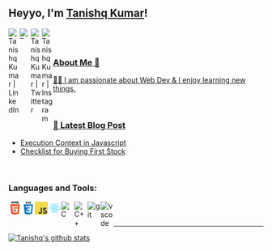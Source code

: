 ## Heyyo, I'm <a href="https://tanishqkumar-portfolio.netlify.app/" target="_blank">Tanishq Kumar</a>!

<a href="https://linkedin.com/in/tanishqkumar" target="_blank"><img align="left" alt="Tanishq Kumar | LinkedIn" width="22px" src="https://cdn-icons-png.flaticon.com/512/174/174857.png" />
<a href="https://medium.com/@tanishqkumarsgr98" target="_blank"><img align="left" alt="Tanishq Kumar | Medium" width="22px" height="20px" src="https://miro.medium.com/max/2000/1*jfdwtvU6V6g99q3G7gq7dQ.png" />
<a href="https://twitter.com/tanishqkumar_20" target="_blank"><img align="left" alt="Tanishq Kumar | Twitter" width="22px" src="https://assets.stickpng.com/images/580b57fcd9996e24bc43c53e.png" />
<a href="https://instagram.com/tanishqkumar_20" target="_blank"><img align="left" alt="Tanishq Kumar | Instagram" width="22px" src="https://assets.stickpng.com/images/580b57fcd9996e24bc43c521.png" />

<br />
<br />

### About Me 🚀

👨‍💻 I am passionate about Web Dev & I enjoy learning new things.

</br>

### 📕 Latest Blog Post

- [Execution Context in Javascript](https://medium.com/@tanishqkumarsgr98/execution-context-in-javascript-d0aef8658be4)
- [Checklist for Buying First Stock](https://medium.com/@tanishqkumarsgr98/checklist-for-buying-first-stock-9be894ff0cdf)

<br/>

### Languages and Tools:

<a href="https://www.w3.org/html/" target="_blank"><img align="left" alt="HTML5" width="26px" src="https://raw.githubusercontent.com/github/explore/80688e429a7d4ef2fca1e82350fe8e3517d3494d/topics/html/html.png" /></a>
<a href="https://www.w3schools.com/css/" target="_blank"><img align="left" alt="CSS3" width="26px" src="https://raw.githubusercontent.com/github/explore/80688e429a7d4ef2fca1e82350fe8e3517d3494d/topics/css/css.png" /></a>
<a href="https://www.w3schools.com/javascript/" target="_blank"><img align="left" alt="JAVASCRIPT" width="26px" src="https://raw.githubusercontent.com/github/explore/80688e429a7d4ef2fca1e82350fe8e3517d3494d/topics/javascript/javascript.png" /></a>
<a href="https://www.w3schools.com/REACT/DEFAULT.ASP" target="_blank"><img align="left" alt="REACTJS" width="26px" src="https://raw.githubusercontent.com/github/explore/80688e429a7d4ef2fca1e82350fe8e3517d3494d/topics/react/react.png" /></a>
<a href="https://www.cprogramming.com/" target="_blank"> <img align="left" alt="C" width="26px" src="https://cdn.icon-icons.com/icons2/2415/PNG/512/c_original_logo_icon_146611.png"/> </a>
<a href="https://www.w3schools.com/cpp/" target="_blank"> <img align="left" alt="C++" width="26px" src="https://www.freeiconspng.com/thumbs/c-logo-icon/c--logo-icon-0.png"/> </a>
<a href="https://git-scm.com/" target="_blank"> <img align="left" alt="git" width="26px" src="https://cdn-icons-png.flaticon.com/512/25/25231.png"/> </a>
<a href="https://code.visualstudio.com/docs" target="_blank"> <img align="left" alt="vscode" width="26px" src="https://upload.wikimedia.org/wikipedia/commons/thumb/9/9a/Visual_Studio_Code_1.35_icon.svg/1024px-Visual_Studio_Code_1.35_icon.svg.png"/> </a>
<br />
<br />

---

[![Tanishq's github stats](https://github-readme-stats.vercel.app/api?username=tanishq20&include_all_commits=true&count_private=true&show_icons=true&line_height=20&title_color=FFFFFF&icon_color=FFFFFF&text_color=FFFFFF&bg_color=0D1117)](https://github.com/tanishq20)

